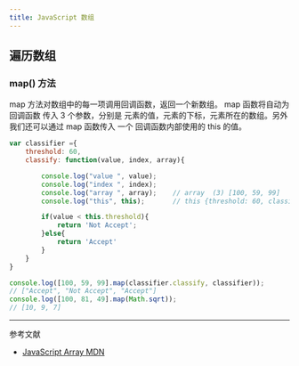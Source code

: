 ```yaml
---
title: JavaScript 数组
---
```


## 遍历数组

### map() 方法

 map 方法对数组中的每一项调用回调函数，返回一个新数组。 map 函数将自动为 回调函数 传入 3 个参数，分别是 元素的值，元素的下标，元素所在的数组。另外我们还可以通过 map 函数传入 一个 回调函数内部使用的 this 的值。

```js
var classifier ={
    threshold: 60,
    classify: function(value, index, array){

        console.log("value ", value);
        console.log("index ", index);
        console.log("array ", array);    // array  (3) [100, 59, 99]
        console.log("this", this);       // this {threshold: 60, classify: ƒ}

        if(value < this.threshold){
            return 'Not Accept';
        }else{
            return 'Accept'
        }
    }
}

console.log([100, 59, 99].map(classifier.classify, classifier));
// ["Accept", "Not Accept", "Accept"]
console.log([100, 81, 49].map(Math.sqrt));
// [10, 9, 7]
```

---



参考文献

- [JavaScript Array MDN]( https://developer.mozilla.org/zh-CN/docs/Web/JavaScript/Reference/Global_Objects/Array/map )